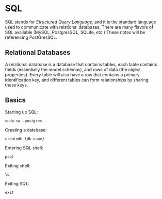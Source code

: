 # SQL

SQL stands for *Structured Query Language*, and it is the standard language used to communicate with relational databases. There are many flavors of SQL available (MySQL, PostgresSQL, SQLite, etc.) These notes will be referencing PostGresSQL.

## Relational Databases

A relational database is a database that contains tables, each table contains fields (essentially the model schemas), and rows of data (the object properties). Every table will also have a row that contains a primary identification key, and different tables can form relationships by sharing these keys.

## Basics

Starting up SQL:

`sudo su -postgres`

Creating a database:

`createdb {db name}`

Entering SQL shell:

`psql`

Exiting shell:

`\q`

Exiting SQL:

`exit`
